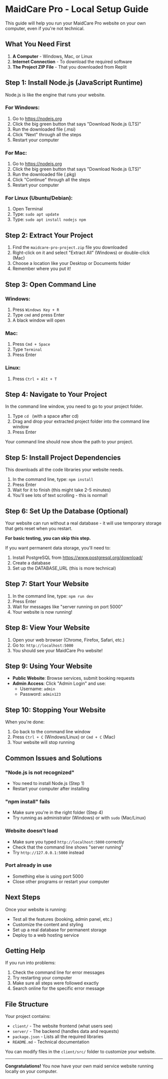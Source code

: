 # MaidCare Pro - Local Setup Guide

This guide will help you run your MaidCare Pro website on your own computer, even if you're not technical.

## What You Need First

1. **A Computer** - Windows, Mac, or Linux
2. **Internet Connection** - To download the required software
3. **The Project ZIP File** - That you downloaded from Replit

## Step 1: Install Node.js (JavaScript Runtime)

Node.js is like the engine that runs your website.

### For Windows:
1. Go to https://nodejs.org
2. Click the big green button that says "Download Node.js (LTS)"
3. Run the downloaded file (.msi)
4. Click "Next" through all the steps
5. Restart your computer

### For Mac:
1. Go to https://nodejs.org
2. Click the big green button that says "Download Node.js (LTS)"
3. Run the downloaded file (.pkg)
4. Click "Continue" through all the steps
5. Restart your computer

### For Linux (Ubuntu/Debian):
1. Open Terminal
2. Type: `sudo apt update`
3. Type: `sudo apt install nodejs npm`

## Step 2: Extract Your Project

1. Find the `maidcare-pro-project.zip` file you downloaded
2. Right-click on it and select "Extract All" (Windows) or double-click (Mac)
3. Choose a location like your Desktop or Documents folder
4. Remember where you put it!

## Step 3: Open Command Line

### Windows:
1. Press `Windows Key + R`
2. Type `cmd` and press Enter
3. A black window will open

### Mac:
1. Press `Cmd + Space`
2. Type `Terminal`
3. Press Enter

### Linux:
1. Press `Ctrl + Alt + T`

## Step 4: Navigate to Your Project

In the command line window, you need to go to your project folder.

1. Type `cd ` (with a space after cd)
2. Drag and drop your extracted project folder into the command line window
3. Press Enter

Your command line should now show the path to your project.

## Step 5: Install Project Dependencies

This downloads all the code libraries your website needs.

1. In the command line, type: `npm install`
2. Press Enter
3. Wait for it to finish (this might take 2-5 minutes)
4. You'll see lots of text scrolling - this is normal!

## Step 6: Set Up the Database (Optional)

Your website can run without a real database - it will use temporary storage that gets reset when you restart.

**For basic testing, you can skip this step.**

If you want permanent data storage, you'll need to:
1. Install PostgreSQL from https://www.postgresql.org/download/
2. Create a database
3. Set up the DATABASE_URL (this is more technical)

## Step 7: Start Your Website

1. In the command line, type: `npm run dev`
2. Press Enter
3. Wait for messages like "server running on port 5000"
4. Your website is now running!

## Step 8: View Your Website

1. Open your web browser (Chrome, Firefox, Safari, etc.)
2. Go to: `http://localhost:5000`
3. You should see your MaidCare Pro website!

## Step 9: Using Your Website

- **Public Website**: Browse services, submit booking requests
- **Admin Access**: Click "Admin Login" and use:
  - Username: `admin`
  - Password: `admin123`

## Step 10: Stopping Your Website

When you're done:
1. Go back to the command line window
2. Press `Ctrl + C` (Windows/Linux) or `Cmd + C` (Mac)
3. Your website will stop running

## Common Issues and Solutions

### "Node.js is not recognized"
- You need to install Node.js (Step 1)
- Restart your computer after installing

### "npm install" fails
- Make sure you're in the right folder (Step 4)
- Try running as administrator (Windows) or with `sudo` (Mac/Linux)

### Website doesn't load
- Make sure you typed `http://localhost:5000` correctly
- Check that the command line shows "server running"
- Try `http://127.0.0.1:5000` instead

### Port already in use
- Something else is using port 5000
- Close other programs or restart your computer

## Next Steps

Once your website is running:
- Test all the features (booking, admin panel, etc.)
- Customize the content and styling
- Set up a real database for permanent storage
- Deploy to a web hosting service

## Getting Help

If you run into problems:
1. Check the command line for error messages
2. Try restarting your computer
3. Make sure all steps were followed exactly
4. Search online for the specific error message

## File Structure

Your project contains:
- `client/` - The website frontend (what users see)
- `server/` - The backend (handles data and requests)
- `package.json` - Lists all the required libraries
- `README.md` - Technical documentation

You can modify files in the `client/src/` folder to customize your website.

---

**Congratulations!** You now have your own maid service website running locally on your computer.